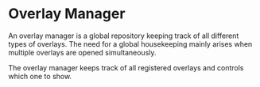 # Overlay Manager

An overlay manager is a global repository keeping track of all different types of overlays. The need for a global housekeeping mainly arises when multiple overlays are opened simultaneously.

The overlay manager keeps track of all registered overlays and controls which one to show.
